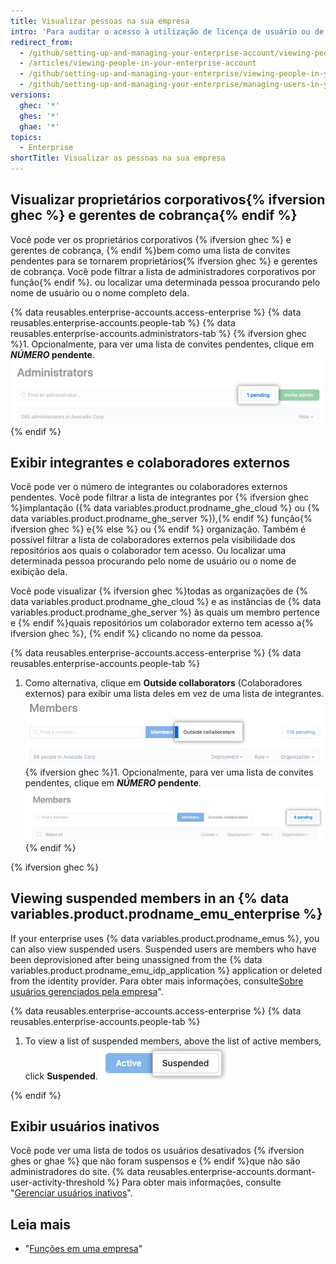 ```yaml
---
title: Visualizar pessoas na sua empresa
intro: 'Para auditar o acesso à utilização de licença de usuário ou de recursos pertencentes à empresa, os proprietários corporativos podem exibir todos os administradores e integrantes da empresa.'
redirect_from:
  - /github/setting-up-and-managing-your-enterprise-account/viewing-people-in-your-enterprise-account
  - /articles/viewing-people-in-your-enterprise-account
  - /github/setting-up-and-managing-your-enterprise/viewing-people-in-your-enterprise
  - /github/setting-up-and-managing-your-enterprise/managing-users-in-your-enterprise/viewing-people-in-your-enterprise
versions:
  ghec: '*'
  ghes: '*'
  ghae: '*'
topics:
  - Enterprise
shortTitle: Visualizar as pessoas na sua empresa
---
```


## Visualizar proprietários corporativos{% ifversion ghec %} e gerentes de cobrança{% endif %}

Você pode ver os proprietários corporativos {% ifversion ghec %} e gerentes de cobrança, {% endif %}bem como uma lista de convites pendentes para se tornarem proprietários{% ifversion ghec %} e gerentes de cobrança. Você pode filtrar a lista de administradores corporativos por função{% endif %}. ou localizar uma determinada pessoa procurando pelo nome de usuário ou o nome completo dela.

{% data reusables.enterprise-accounts.access-enterprise %}
{% data reusables.enterprise-accounts.people-tab %}
{% data reusables.enterprise-accounts.administrators-tab %}
{% ifversion ghec %}1. Opcionalmente, para ver uma lista de convites pendentes, clique em **_NÚMERO_ pendente**.
  ![Botão "NÚMERO pendente" à direita das opções de pesquisa e filtro](/assets/images/help/enterprises/administrators-pending.png){% endif %}

## Exibir integrantes e colaboradores externos

Você pode ver o número de integrantes ou colaboradores externos pendentes. Você pode filtrar a lista de integrantes por {% ifversion ghec %}implantação ({% data variables.product.prodname_ghe_cloud %} ou {% data variables.product.prodname_ghe_server %}),{% endif %} função{% ifversion ghec %} e{% else %} ou {% endif %} organização. Também é possível filtrar a lista de colaboradores externos pela visibilidade dos repositórios aos quais o colaborador tem acesso. Ou localizar uma determinada pessoa procurando pelo nome de usuário ou o nome de exibição dela.

Você pode visualizar {% ifversion ghec %}todas as organizações de {% data variables.product.prodname_ghe_cloud %} e as instâncias de {% data variables.product.prodname_ghe_server %} às quais um membro pertence e {% endif %}quais repositórios um colaborador externo tem acesso a{% ifversion ghec %}, {% endif %} clicando no nome da pessoa.

{% data reusables.enterprise-accounts.access-enterprise %}
{% data reusables.enterprise-accounts.people-tab %}
1. Como alternativa, clique em **Outside collaborators** (Colaboradores externos) para exibir uma lista deles em vez de uma lista de integrantes. ![Guia Outside collaborators (Colaboradores externos) na página Organization members (Integrantes da organização)](/assets/images/help/business-accounts/outside-collaborators-tab.png)
{% ifversion ghec %}1. Opcionalmente, para ver uma lista de convites pendentes, clique em **_NÚMERO_ pendente**.
  ![Botão "NÚMERO pendente" à direita das opções de pesquisa e filtro](/assets/images/help/enterprises/members-pending.png){% endif %}

{% ifversion ghec %}

## Viewing suspended members in an {% data variables.product.prodname_emu_enterprise %}

If your enterprise uses {% data variables.product.prodname_emus %}, you can also view suspended users. Suspended users are members who have been deprovisioned after being unassigned from the {% data variables.product.prodname_emu_idp_application %} application or deleted from the identity provider. Para obter mais informações, consulte[Sobre usuários gerenciados pela empresa](/admin/identity-and-access-management/managing-iam-with-enterprise-managed-users/about-enterprise-managed-users)".

{% data reusables.enterprise-accounts.access-enterprise %}
{% data reusables.enterprise-accounts.people-tab %}
1. To view a list of suspended members, above the list of active members, click **Suspended**. ![Screenshot showing "Suspended" option](/assets/images/help/enterprises/view-suspended-members.png)

{% endif %}

## Exibir usuários inativos

Você pode ver uma lista de todos os usuários desativados {% ifversion ghes or ghae %} que não foram suspensos e {% endif %}que não são administradores do site. {% data reusables.enterprise-accounts.dormant-user-activity-threshold %} Para obter mais informações, consulte "[Gerenciar usuários inativos](/admin/user-management/managing-users-in-your-enterprise/managing-dormant-users)".

## Leia mais

- "[Funções em uma empresa](/admin/user-management/managing-users-in-your-enterprise/roles-in-an-enterprise)"
